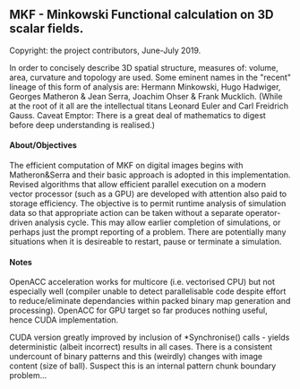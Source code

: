 ## MKF - Minkowski Functional calculation on 3D scalar fields.
Copyright: the project contributors, June-July 2019.

In order to concisely describe 3D spatial structure, measures of: volume, area, curvature and topology are used.
Some eminent names in the "recent" lineage of this form of analysis are: Hermann Minkowski, Hugo Hadwiger, 
Georges Matheron & Jean Serra, Joachim Ohser & Frank Mucklich. (While at the root of it all are the intellectual titans
Leonard Euler and Carl Freidrich Gauss. Caveat Emptor: There is a great deal of mathematics to digest before deep
understanding is realised.)


#### About/Objectives

The efficient computation of MKF on digital images begins with Matheron&Serra and their basic approach is adopted
in this implementation. Revised algorithms that allow efficient parallel execution on a modern vector processor
(such as a GPU) are developed with attention also paid to storage efficiency. The objective is to permit runtime
analysis of simulation data so that appropriate action can be taken without a separate operator-driven analysis
cycle. This may allow earlier completion of simulations, or perhaps just the prompt reporting of a problem.
There are potentially many situations when it is desireable to restart, pause or terminate a simulation.


#### Notes

OpenACC acceleration works for multicore (i.e. vectorised CPU) but not especially well (compiler unable to detect
parallelisable code despite effort to reduce/eliminate dependancies within packed binary map generation and processing).
OpenACC for GPU target so far produces nothing useful, hence CUDA implementation. 

CUDA version greatly improved by inclusion of *Synchronise() calls - yields deterministic (albeit incorrect) results in
all cases. There is a consistent undercount of binary patterns and this (weirdly) changes with image content (size of ball).
Suspect this is an internal pattern chunk boundary problem...

